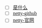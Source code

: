 <font face="Simsun" size=3>

- [ ] [是什么](https://www.zhihu.com/question/24322387/answer/2302486578)
- [ ] [netty-github](https://github.com/netty/netty)
- [ ] [netty-官网](https://netty.io/)

</font>